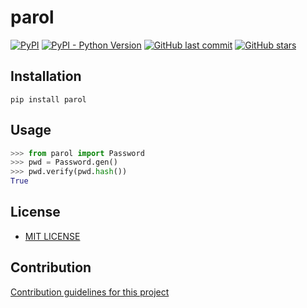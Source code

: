 # parol

[![PyPI](https://img.shields.io/pypi/v/parol)](https://pypi.org/project/parol/)
[![PyPI - Python Version](https://img.shields.io/pypi/pyversions/parol)](https://www.python.org/downloads/)
[![GitHub last commit](https://img.shields.io/github/last-commit/daxartio/parol)](https://github.com/daxartio/parol)
[![GitHub stars](https://img.shields.io/github/stars/daxartio/parol?style=social)](https://github.com/daxartio/parol)

## Installation

```
pip install parol
```

## Usage

```python
>>> from parol import Password
>>> pwd = Password.gen()
>>> pwd.verify(pwd.hash())
True

```

## License

* [MIT LICENSE](LICENSE)

## Contribution

[Contribution guidelines for this project](CONTRIBUTING.md)

